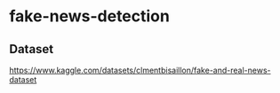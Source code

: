 # fake-news-detection

## Dataset
https://www.kaggle.com/datasets/clmentbisaillon/fake-and-real-news-dataset
